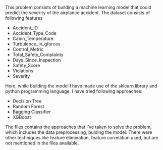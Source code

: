 This problem consists of building a machine learning model that could predict the severity of the airplance accident.
The dataset consists of following features
  -	Accident_ID 
  -	Accident_Type_Code
  -	Cabin_Temperature
  -	Turbulence_In_gforces
  -	Control_Metric
  -	Total_Safety_Complaints
  -	Days_Since_Inspection
  -	Safety_Score
  -	Violations
  -	Severity<br/>

Here, while building the model I have made use of the sklearn library and python programming language.
I have tried following approaches:
  -	Decision Tree
  -	Random Forest
  -	Bagging Classifier
  -	XGBoost

The files contains the approaches that I’ve taken to solve the problem, which includes the data preprocessing, bulding the model.
There were other techniques like feature elimination, feature correlation used, but are not mentioned in the files available.
